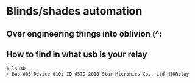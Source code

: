 # Blinds/shades automation

## Over engineering things into oblivion (^:

## How to find in what usb is your relay

```bash
$ lsusb
> Bus 003 Device 010: ID 0519:2018 Star Micronics Co., Ltd HIDRelay
```